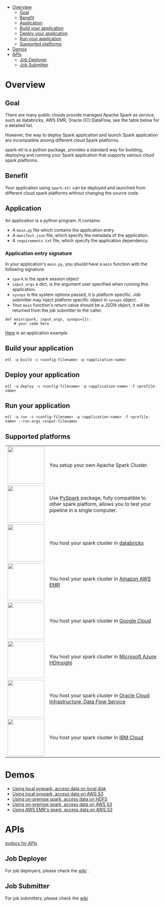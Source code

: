 * [Overview](#overview)
    * [Goal](#goal)
    * [Benefit](#benefit)
    * [Application](#application)
    * [Build your application](#build_your_application)
    * [Deploy your application](#deploy_your_application)
    * [Run your application](#run_your_application)
    * [Supported platforms](#supported_platforms)
* [Demos](#demos)
* [APIs](#apis)
    * [Job Deployer](#job-deployer)
    * [Job Submitter](#job-submitter)

# Overview

## Goal
There are many public clouds provide managed Apache Spark as service, such as databricks, AWS EMR, Oracle OCI DataFlow, see the table below for a detailed list.

However, the way to deploy Spark application and launch Spark application are incompatible among different cloud Spark platforms.

spark-etl is a python package, provides a standard way for building, deploying and running your Spark application that supports various cloud spark platforms.

## Benefit
Your application using `spark-etl` can be deployed and launched from different cloud spark platforms without changing the source code.

## Application
An application is a python program. It contains:
* A `main.py` file which contains the application entry
* A `manifest.json` file, which specify the metadata of the application.
* A `requirements.txt` file, which specify the application dependency.

### Application entry signature
In your application's `main.py`, you shuold have a `main` function with the following signature:
* `spark` is the spark session object
* `input_args` a dict, is the argument user specified when running this application.
* `sysops` is the system options passed, it is platform specific. Job submitter may inject platform specific object in `sysops` object.
* Your `main` function's return value should be a JSON object, it will be returned from the job submitter to the caller.
```
def main(spark, input_args, sysops={}):
    # your code here
```
[Here](examples/apps/demo01) is an application example.


## Build your application
`etl -a build -c <config-filename> -p <application-name>`
## Deploy your application
`etl -a deploy -c <config-filename> -p <application-name> -f <profile-name>`
## Run your application
`etl -a run -c <config-filename> -p <application-name> -f <profile-name> --run-args <input-filename>`
## Supported platforms
<table>
    <tr>
        <td>
            <img
                src="https://upload.wikimedia.org/wikipedia/commons/thumb/f/f3/Apache_Spark_logo.svg/1200px-Apache_Spark_logo.svg.png"
                width="120px"
            />
        </td>
        <td>You setup your own Apache Spark Cluster.
        </td>
    </tr>
    <tr>
        <td>
            <img src="https://miro.medium.com/max/700/1*qgkjkj6BLVS1uD4mw_sTEg.png" width="120px" />
        </td>
        <td>
            Use <a href="https://pypi.org/project/pyspark/">PySpark</a> package, fully compatible to other spark platform, allows you to test your pipeline in a single computer.
        </td>
    </tr>
    <tr>
        <td>
            <img src="https://databricks.com/wp-content/uploads/2019/02/databricks-generic-tile.png" width="120px">
        </td>
        <td>You host your spark cluster in <a href="https://databricks.com/">databricks </a></td>
    </tr>
    <tr>
        <td>
            <img
                src="https://blog.ippon.tech/content/images/2019/06/emrlogogo.png"
                width="120px"
            />
        </td>
        <td>You host your spark cluster in <a href="https://aws.amazon.com/emr/">Amazon AWS EMR</a>
        </td>
    </tr>
    <tr>
        <td>
            <img
                src="https://d15shllkswkct0.cloudfront.net/wp-content/blogs.dir/1/files/2020/07/100-768x402.jpeg"
                width="120px"
            />
        </td>
        <td>You host your spark cluster in <a href="https://cloud.google.com/dataproc">Google Cloud</a></td>
    </tr>
    <tr>
        <td>
            <img
                src="https://apifriends.com/wp-content/uploads/2018/05/HDInsightsDetails.png"
                width="120px"
            />
        </td>
        <td>You host your spark cluster in <a href="https://azure.microsoft.com/en-us/services/hdinsight/">Microsoft Azure HDInsight</a></td>
    </tr>
    <tr>
        <td>
            <img
                src="https://encrypted-tbn0.gstatic.com/images?q=tbn:ANd9GcRajQVuckGogS3c8Yxa4M-OPd7yFCyWSj4Cpg&usqp=CAU"
                width="120px"
            />
        </td>
        <td>
            You host your spark cluster in <a href="https://www.oracle.com/big-data/data-flow/">Oracle Cloud Infrastructure, Data Flow Service</a>
        </td>
    </tr>
    <tr>
        <td>
            <img
                src="https://upload.wikimedia.org/wikipedia/commons/2/24/IBM_Cloud_logo.png"
                width="120px"
            />
        </td>
        <td>You host your spark cluster in <a href="https://www.ibm.com/products/big-data-and-analytics">IBM Cloud</a></td>
    </tr>
</table>

# Demos
* [Using local pyspark, access data on local disk](examples/pyspark_local/readme.md)
* [Using local pyspark, access data on AWS S3](examples/pyspark_s3/readme.md)
* [Using on-premise spark, access data on HDFS](examples/livy_hdfs1/readme.md)
* [Using on-premise spark, access data on AWS S3](examples/livy_hdfs2/readme.md)
* [Using AWS EMR's spark, access data on AWS S3](examples/aws_emr/readme.md)

# APIs
[pydocs for APIs](https://stonezhong.github.io/spark_etl/pydocs/spark_etl.html)


## Job Deployer
For job deployers, please check the [wiki](https://github.com/stonezhong/spark_etl/wiki#job-deployer-classes) .


## Job Submitter
For job submitters, please check the [wiki](https://github.com/stonezhong/spark_etl/wiki#job-submitter-classes)


